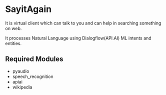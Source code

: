 # SayitAgain
It is virtual client which can talk to you and can help in searching something on web.

It processes Natural Language using Dialogflow(API.AI) ML intents and entities.

## Required Modules
- pyaudio
- speech_recognition
- apiai
- wikipedia
